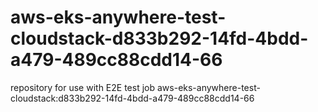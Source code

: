 # aws-eks-anywhere-test-cloudstack-d833b292-14fd-4bdd-a479-489cc88cdd14-66
repository for use with E2E test job aws-eks-anywhere-test-cloudstack:d833b292-14fd-4bdd-a479-489cc88cdd14-66
